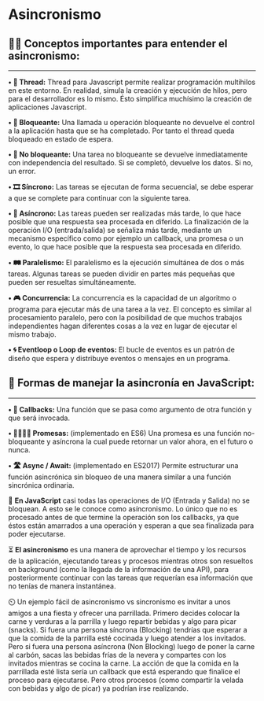 # Asincronismo

## ✍🏾 Conceptos importantes para entender el asincronismo:
___________________________________________________________

**• 🧵 Thread:** Thread para Javascript permite realizar programación multihilos en este entorno. En realidad, simula la creación y ejecución de hilos, pero para el desarrollador es lo mismo. Ésto simplifica muchísimo la creación de aplicaciones Javascript.

**• 🚫 Bloqueante:** Una llamada u operación bloqueante no devuelve el control a la aplicación hasta que se ha completado. Por tanto el thread queda bloqueado en estado de espera.

**• 🚿 No bloqueante:** Una tarea no bloqueante se devuelve inmediatamente con independencia del resultado. Si se completó, devuelve los datos. Si no, un error.

**• 🎞️ Síncrono:** Las tareas se ejecutan de forma secuencial, se debe esperar a que se complete para continuar con la siguiente tarea.

**• 🚦 Asíncrono:** Las tareas pueden ser realizadas más tarde, lo que hace posible que una respuesta sea procesada en diferido. La finalización de la operación I/O (entrada/salida) se señaliza más tarde, mediante un mecanismo específico como por ejemplo un callback, una promesa o un evento, lo que hace posible que la respuesta sea procesada en diferido.

**• 🛤️ Paralelismo:** El paralelismo es la ejecución simultánea de dos o más tareas. Algunas tareas se pueden dividir en partes más pequeñas que pueden ser resueltas simultáneamente.

**• 🎮 Concurrencia:** La concurrencia es la capacidad de un algoritmo o programa para ejecutar más de una tarea a la vez. El concepto es similar al procesamiento paralelo, pero con la posibilidad de que muchos trabajos independientes hagan diferentes cosas a la vez en lugar de ejecutar el mismo trabajo.

**• 🌀 Eventloop o Loop de eventos:** El bucle de eventos es un patrón de diseño que espera y distribuye eventos o mensajes en un programa.



## 📝 Formas de manejar la asincronía en JavaScript:
___________________________________________________________________________________________

**• 📩 Callbacks:** Una función que se pasa como argumento de otra función y que será invocada.

**• 🫱🏼‍🫲🏾 Promesas:** (implementado en ES6) Una promesa es una función no-bloqueante y asíncrona la cual puede retornar un valor ahora, en el futuro o nunca.

**• 🛣️ Async / Await:** (implementado en ES2017) Permite estructurar una función asincrónica sin bloqueo de una manera similar a una función sincrónica ordinaria.

📌 **En JavaScript** casi todas las operaciones de I/O (Entrada y Salida) no se bloquean. A esto se le conoce como asíncronismo. Lo único que no es procesado antes de que termine la operación son los callbacks, ya que éstos están amarrados a una operación y esperan a que sea finalizada para poder ejecutarse.

⏳ **El asincronismo** es una manera de aprovechar el tiempo y los recursos de la aplicación, ejecutando tareas y procesos mientras otros son resueltos en background (como la llegada de la información de una API), para posteriormente continuar con las tareas que requerían esa información que no tenías de manera instantánea.

⏲️ Un ejemplo fácil de asincronismo vs sincronismo es invitar a unos amigos a una fiesta y ofrecer una parrillada. Primero decides colocar la carne y verduras a la parrilla y luego repartir bebidas y algo para picar (snacks). Si fuera una persona síncrona (Blocking) tendrías que esperar a que la comida de la parrilla esté cocinada y luego atender a los invitados. Pero si fuera una persona asíncrona (Non Blocking) luego de poner la carne al carbón, sacas las bebidas frías de la nevera y compartes con los invitados mientras se cocina la carne. La acción de que la comida en la parrillada esté lista sería un callback que está esperando que finalice el proceso para ejecutarse. Pero otros procesos (como compartir la velada con bebidas y algo de picar) ya podrían irse realizando.